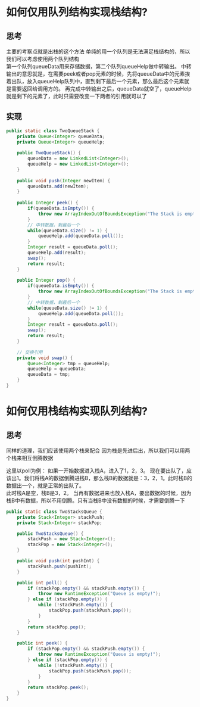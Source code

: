 # 如何仅用队列结构实现栈结构?
## 思考 
主要的考察点就是出栈的这个方法 
单纯的用一个队列是无法满足栈结构的，所以我们可以考虑使用两个队列结构  
第一个队列queueData用来存储数据，第二个队列queueHelp做中转输出。 
中转输出的意思就是，在需要peek或者pop元素的时候，先将queueData中的元素挨着出队，放入queueHelp队列中，直到剩下最后一个元素，那么最后这个元素就是需要返回给调用方的。
再完成中转输出之后，queueData就空了，queueHelp就是剩下的元素了，此时只需要改变一下两者的引用就可以了

## 实现
```java
public static class TwoQueueStack {
	private Queue<Integer> queueData;
	private Queue<Integer> queueHelp;
	
	public TwoQueueStack() {
		queueData = new LinkedList<Integer>();
		queueHelp = new LinkedList<Integer>();
	}
	
	public void push(Integer newItem) {
		queueData.add(newItem);
	}
	
	public Integer peek() {
		if(queueData.isEmpty()) {
			throw new ArrayIndexOutOfBoundsException("The Stack is empty");
		}
        // 中转数据，剩最后一个
		while(queueData.size() != 1) {
			queueHelp.add(queueData.poll());
		}
		Integer result = queueData.poll();
		queueHelp.add(result);
		swap();
		return result;
	}
	
	public Integer pop() {
		if(queueData.isEmpty()) {
			throw new ArrayIndexOutOfBoundsException("The Stack is empty");
		}
        // 中转数据，剩最后一个
		while(queueData.size() != 1) {
			queueHelp.add(queueData.poll());
		}
		Integer result = queueData.poll();
		swap();
		return result;
	}
	
    // 交换引用
	private void swap() {
		Queue<Integer> tmp = queueHelp;
		queueHelp = queueData;
		queueData = tmp;
	}
}
```

# 如何仅用栈结构实现队列结构? 
## 思考 
同样的道理，我们应该使用两个栈来配合 
因为栈是先进后出，所以我们可以用两个栈来相互倒腾数据  

这里以poll为例：
如果一开始数据进入栈A，进入了1，2，3。 现在要出队了，应该出1。我们将栈A的数据倒腾进栈B，那么栈B的数据就是：3，2，1。此时栈B的数据出一个，就是正常的出队了。  
此时栈A是空，栈B是3，2。 当再有数据进来也放入栈A，要出数据的时候，因为栈B中有数据，所以不用倒腾。只有当栈B中没有数据的时候，才需要倒腾一下

```java
public static class TwoStacksQueue {
    private Stack<Integer> stackPush;
    private Stack<Integer> stackPop;

    public TwoStacksQueue() {
        stackPush = new Stack<Integer>();
        stackPop = new Stack<Integer>();
    }

    public void push(int pushInt) {
        stackPush.push(pushInt);
    }

    public int poll() {
        if (stackPop.empty() && stackPush.empty()) {
            throw new RuntimeException("Queue is empty!");
        } else if (stackPop.empty()) {
            while (!stackPush.empty()) {
                stackPop.push(stackPush.pop());
            }
        }
        return stackPop.pop();
    }

    public int peek() {
        if (stackPop.empty() && stackPush.empty()) {
            throw new RuntimeException("Queue is empty!");
        } else if (stackPop.empty()) {
            while (!stackPush.empty()) {
                stackPop.push(stackPush.pop());
            }
        }
        return stackPop.peek();
    }
}
```